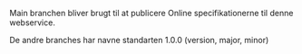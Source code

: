 Main branchen bliver brugt til at publicere Online specifikationerne til denne webservice.

De andre branches har navne standarten 1.0.0 (version, major, minor)
